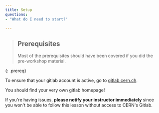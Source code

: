 ```yaml
---
title: Setup
questions:
- "What do I need to start?"

---
```

> ## Prerequisites
>
> Most of the prerequisites should have been covered if you did the
> pre-workshop material.

{: .prereq}

To ensure that your gitlab account is active, go to
[gitlab.cern.ch](gitlab.cern.ch).

You should find your very own gitlab homepage!

If you're having issues, **please notify your instructor immediately**
since you won't be able to follow this lesson without access to CERN's
Gitlab.
